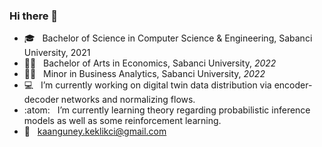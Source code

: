 ### Hi there 👋

* :mortar_board: &nbsp; Bachelor of Science in Computer Science & Engineering, Sabanci University, 2021
* 🧑‍🎓 &nbsp; Bachelor of Arts in Economics, Sabanci University, *2022*
* 🧑‍🎓 &nbsp; Minor in Business Analytics, Sabanci University, *2022*
* 💻  &nbsp; I’m currently working on digital twin data distribution via encoder-decoder
networks and normalizing flows.
* :atom: &nbsp; I’m currently learning theory regarding probabilistic inference models as well as some reinforcement learning.
* 📧  &nbsp; kaanguney.keklikci@gmail.com
